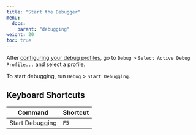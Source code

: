 ```yaml
---
title: "Start the Debugger"
menu:
  docs:
    parent: "debugging"
weight: 20
toc: true
---
```


After [configuring your debug profiles](/docs/setting-up-debugger), go to
`Debug` &gt; `Select Active Debug Profile...` and select a profile.

To start debugging, run `Debug` &gt; `Start Debugging`.

## Keyboard Shortcuts

| Command         | Shortcut |
| --------------- | -------- |
| Start Debugging | `F5`     |
